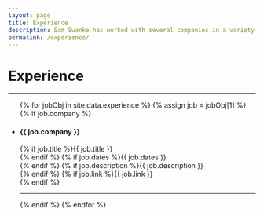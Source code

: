 ```yaml
---
layout: page
title: Experience
description: Sam Swanke has worked with several companies in a variety of roles, as well as team sizes and industries.
permalink: /experience/
---
```


# Experience

<hr>
<ul class="exp">
{% for jobObj in site.data.experience %}
{% assign job = jobObj[1] %}
{% if job.company %}
  <li>
    <h4 class="name">{{ job.company }}</h4>
    <p>
      {% if job.title %}{{ job.title }}<br/>{% endif %}
      {% if job.dates %}{{ job.dates }}<br/>{% endif %}
      {% if job.description %}{{ job.description }}<br/>{% endif %}
      {% if job.link %}{{ job.link }}<br/>{% endif %}
    </p>
  </li>
  <hr>
{% endif %}
{% endfor %}
</ul>
